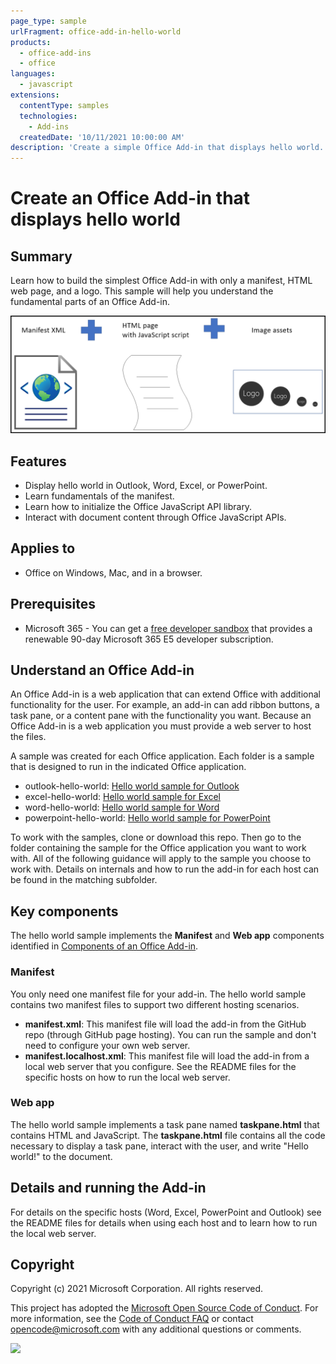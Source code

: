 ```yaml
---
page_type: sample
urlFragment: office-add-in-hello-world
products:
  - office-add-ins
  - office
languages:
  - javascript
extensions:
  contentType: samples
  technologies:
    - Add-ins
  createdDate: '10/11/2021 10:00:00 AM'
description: 'Create a simple Office Add-in that displays hello world.'
---
```


# Create an Office Add-in that displays hello world

## Summary

Learn how to build the simplest Office Add-in with only a manifest, HTML web page, and a logo. This sample will help you understand the fundamental parts of an Office Add-in.

![Diagram showing a hello project consists of a manifest, HTML page, and image assets.](./images/hello-world-introduction.png)

## Features

- Display hello world in Outlook, Word, Excel, or PowerPoint.
- Learn fundamentals of the manifest.
- Learn how to initialize the Office JavaScript API library.
- Interact with document content through Office JavaScript APIs.

## Applies to

- Office on Windows, Mac, and in a browser.

## Prerequisites

- Microsoft 365 - You can get a [free developer sandbox](https://developer.microsoft.com/microsoft-365/dev-program#Subscription) that provides a renewable 90-day Microsoft 365 E5 developer subscription.

## Understand an Office Add-in

An Office Add-in is a web application that can extend Office with additional functionality for the user. For example, an add-in can add ribbon buttons, a task pane, or a content pane with the functionality you want. Because an Office Add-in is a web application you must provide a web server to host the files.

A sample was created for each Office application. Each folder is a sample that is designed to run in the indicated Office application.

- outlook-hello-world: [Hello world sample for Outlook](outlook-hello-world/README.md)
- excel-hello-world: [Hello world sample for Excel](excel-hello-world/README.md)
- word-hello-world: [Hello world sample for Word](word-hello-world/README.md)
- powerpoint-hello-world: [Hello world sample for PowerPoint](powerpoint-hello-world/README.md)

To work with the samples, clone or download this repo. Then go to the folder containing the sample for the Office application you want to work with. All of the following guidance will apply to the sample you choose to work with. Details on internals and how to run the add-in for each host can be found in the matching subfolder.

## Key components

The hello world sample implements the **Manifest** and **Web app** components identified in [Components of an Office Add-in](https://docs.microsoft.com/office/dev/add-ins/overview/office-add-ins#components-of-an-office-add-in).

### Manifest

You only need one manifest file for your add-in. The hello world sample contains two manifest files to support two different hosting scenarios.

- **manifest.xml**: This manifest file will load the add-in from the GitHub repo (through GitHub page hosting). You can run the sample and don't need to configure your own web server.
- **manifest.localhost.xml**: This manifest file will load the add-in from a local web server that you configure. See the README files for the specific hosts on how to run the local web server.

### Web app

The hello world sample implements a task pane named **taskpane.html** that contains HTML and JavaScript. The **taskpane.html** file contains all the code necessary to display a task pane, interact with the user, and write "Hello world!" to the document.

## Details and running the Add-in

For details on the specific hosts (Word, Excel, PowerPoint and Outlook) see the README files for details when using each host and to learn how to run the local web server.

## Copyright

Copyright (c) 2021 Microsoft Corporation. All rights reserved.

This project has adopted the [Microsoft Open Source Code of Conduct](https://opensource.microsoft.com/codeofconduct/). For more information, see the [Code of Conduct FAQ](https://opensource.microsoft.com/codeofconduct/faq/) or contact [opencode@microsoft.com](mailto:opencode@microsoft.com) with any additional questions or comments.

<img src="https://pnptelemetry.azurewebsites.net/pnp-officeaddins/samples/office-add-in-hello-world" />

